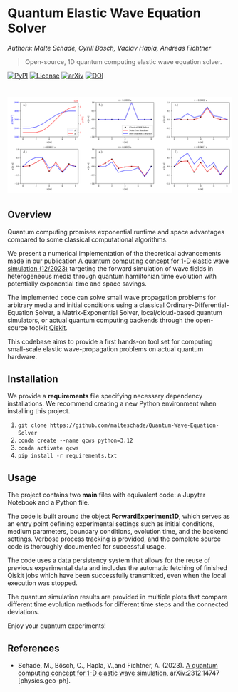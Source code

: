 # Quantum Elastic Wave Equation Solver
*Authors: Malte Schade, Cyrill Bösch, Vaclav Hapla, Andreas Fichtner*

> Open-source, 1D quantum computing elastic wave equation solver.

[![PyPI](https://img.shields.io/badge/python-3.10-blue.svg)](https://www.python.org/downloads/release/python-3120/)
[![License](https://img.shields.io/badge/License-GNU-yellow.svg)](https://opensource.org/license/gpl-3-0/)
[![arXiv](https://img.shields.io/badge/arXiv-2312.14747-blue)](https://arxiv.org/abs/2312.14747)
[![DOI](https://img.shields.io/badge/DOI-10.48550/arXiv.2312.14747-blue)](https://doi.org/10.48550/arXiv.2312.14747)

# <p align="center"><img src="figures/forward_sim.png" width="1000"></p>

## Overview
Quantum computing promises exponential runtime and space advantages compared to some classical computational algorithms. 

We present a numerical implementation of the theoretical advancements made in our publication [A quantum computing concept for 1-D elastic wave simulation (12/2023)](https://arxiv.org/abs/2312.14747/) targeting the forward simulation of wave fields in heterogeneous media through quantum hamiltonian time evolution with potentially exponential time and space savings.

The implemented code can solve small wave propagation problems for arbitrary media and initial conditions using a classical Ordinary-Differential-Equation Solver, a Matrix-Exponential Solver, local/cloud-based quantum simulators, or actual quantum computing backends through the open-source toolkit [Qiskit](https://arxiv.org/abs/2312.14747/).

This codebase aims to provide a first hands-on tool set for computing small-scale elastic wave-propagation problems on actual quantum hardware.

## Installation
We provide a **requirements** file specifying necessary dependency installations. We recommend creating a new Python environment when installing this project.

1) `git clone https://github.com/malteschade/Quantum-Wave-Equation-Solver`
2) `conda create --name qcws python=3.12`
3) `conda activate qcws`
4) `pip install -r requirements.txt`

## Usage
The project contains two **main** files with equivalent code: a Jupyter Notebook and a Python file.

The code is built around the object **ForwardExperiment1D**, which serves as an entry point defining experimental settings such as initial conditions, medium parameters, boundary conditions, evolution time, and the backend settings. Verbose process tracking is provided, and the complete source code is thoroughly documented for successful usage.

The code uses a data persistency system that allows for the reuse of previous experimental data and includes the automatic fetching of finished Qiskit jobs which have been successfully transmitted, even when the local execution was stopped. 

The quantum simulation results are provided in multiple plots that compare different time evolution methods for different time steps and the connected deviations. 

Enjoy your quantum experiments!

## References
* Schade, M., Bösch, C., Hapla, V.,and Fichtner, A. (2023). [A quantum computing concept for 1-D elastic wave simulation](https://arxiv.org/pdf/2312.14747.pdf), arXiv:2312.14747 [physics.geo-ph].